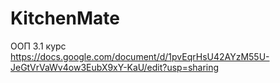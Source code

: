 # KitchenMate
ООП 3.1 курс
https://docs.google.com/document/d/1pvEqrHsU42AYzM55U-JeGtVrVaWv4ow3EubX9xY-KaU/edit?usp=sharing
